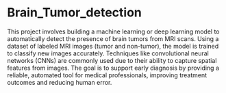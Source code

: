 # Brain_Tumor_detection
This project involves building a machine learning or deep learning model to automatically detect the presence of brain tumors from MRI scans. Using a dataset of labeled MRI images (tumor and non-tumor), the model is trained to classify new images accurately. Techniques like convolutional neural networks (CNNs) are commonly used due to their ability to capture spatial features from images. The goal is to support early diagnosis by providing a reliable, automated tool for medical professionals, improving treatment outcomes and reducing human error.

